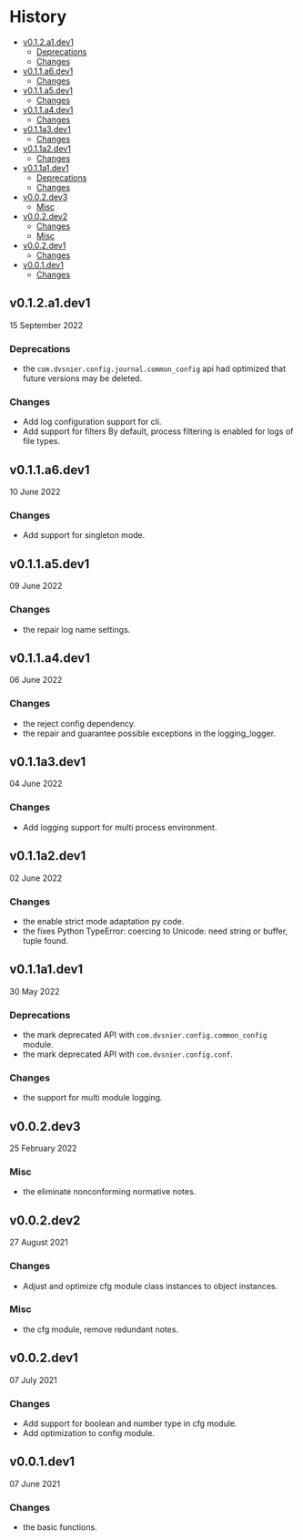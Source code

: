 # History

- [v0.1.2.a1.dev1](#v012a1dev1)
  - [Deprecations](#deprecations)
  - [Changes](#changes)
- [v0.1.1.a6.dev1](#v011a6dev1)
  - [Changes](#changes-1)
- [v0.1.1.a5.dev1](#v011a5dev1)
  - [Changes](#changes-2)
- [v0.1.1.a4.dev1](#v011a4dev1)
  - [Changes](#changes-3)
- [v0.1.1a3.dev1](#v011a3dev1)
  - [Changes](#changes-4)
- [v0.1.1a2.dev1](#v011a2dev1)
  - [Changes](#changes-5)
- [v0.1.1a1.dev1](#v011a1dev1)
  - [Deprecations](#deprecations-1)
  - [Changes](#changes-6)
- [v0.0.2.dev3](#v002dev3)
  - [Misc](#misc)
- [v0.0.2.dev2](#v002dev2)
  - [Changes](#changes-7)
  - [Misc](#misc-1)
- [v0.0.2.dev1](#v002dev1)
  - [Changes](#changes-8)
- [v0.0.1.dev1](#v001dev1)
  - [Changes](#changes-9)

## v0.1.2.a1.dev1

15 September 2022

### Deprecations

- the `com.dvsnier.config.journal.common_config` api had optimized that future versions may be deleted.

### Changes

- Add log configuration support for cli.
- Add support for filters By default, process filtering is enabled for logs of file types.

## v0.1.1.a6.dev1

10 June 2022

### Changes

- Add support for singleton mode.

## v0.1.1.a5.dev1

09 June 2022

### Changes

- the repair log name settings.

## v0.1.1.a4.dev1

06 June 2022

### Changes

- the reject config dependency.
- the repair and guarantee possible exceptions in the logging_logger.

## v0.1.1a3.dev1

04 June 2022

### Changes

- Add logging support for multi process environment.

## v0.1.1a2.dev1

02 June 2022

### Changes

- the enable strict mode adaptation py code.
- the fixes Python TypeError: coercing to Unicode: need string or buffer, tuple found.

## v0.1.1a1.dev1

30 May 2022

### Deprecations

- the mark deprecated API with `com.dvsnier.config.common_config` module.
- the mark deprecated API with `com.dvsnier.config.conf`.

### Changes

- the support for multi module logging.

## v0.0.2.dev3

25 February 2022

### Misc

- the eliminate nonconforming normative notes.

## v0.0.2.dev2

27 August 2021

### Changes

- Adjust and optimize cfg module class instances to object instances.

### Misc

- the cfg module, remove redundant notes.

## v0.0.2.dev1

07 July 2021

### Changes

- Add support for boolean and number type in cfg module.
- Add optimization to config module.

## v0.0.1.dev1

07 June 2021

### Changes

- the basic functions.
